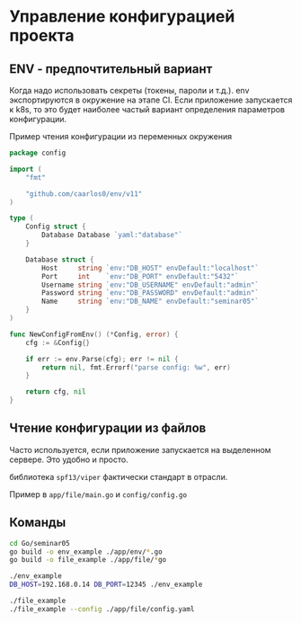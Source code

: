 # Управление конфигурацией проекта

## ENV - предпочтительный вариант

Когда надо использовать секреты (токены, пароли и т.д.). env экспортируются в окружение на этапе CI.
Если приложение запускается к k8s, то это будет наиболее частый вариант определения параметров конфигурации.

Пример чтения конфигурации из переменных окружения

```go
package config

import (
	"fmt"

	"github.com/caarlos0/env/v11"
)

type (
	Config struct {
		Database Database `yaml:"database"`
	}

	Database struct {
		Host     string `env:"DB_HOST" envDefault:"localhost"`
		Port     int    `env:"DB_PORT" envDefault:"5432"`
		Username string `env:"DB_USERNAME" envDefault:"admin"`
		Password string `env:"DB_PASSWORD" envDefault:"admin"`
		Name     string `env:"DB_NAME" envDefault:"seminar05"`
	}
)

func NewConfigFromEnv() (*Config, error) {
	cfg := &Config{}

	if err := env.Parse(cfg); err != nil {
		return nil, fmt.Errorf("parse config: %w", err)
	}

	return cfg, nil
}
```

## Чтение конфигурации из файлов

Часто используется, если приложение запускается на выделенном сервере. Это удобно и просто.

библиотека `spf13/viper` фактически стандарт в отрасли.

Пример в `app/file/main.go` и `config/config.go`

## Команды

```bash
cd Go/seminar05
go build -o env_example ./app/env/*.go
go build -o file_example ./app/file/*go

./env_example
DB_HOST=192.168.0.14 DB_PORT=12345 ./env_example

./file_example
./file_example --config ./app/file/config.yaml
```